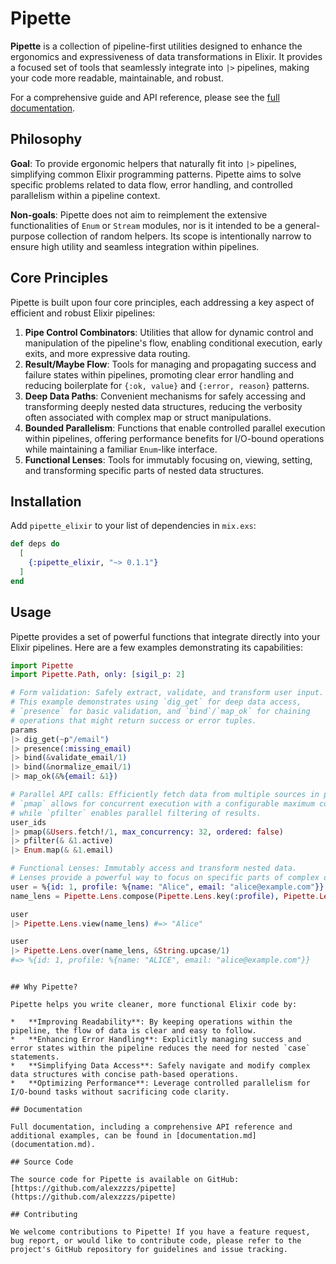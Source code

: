 # Pipette

**Pipette** is a collection of pipeline-first utilities designed to enhance the ergonomics and expressiveness of data transformations in Elixir. It provides a focused set of tools that seamlessly integrate into `|>` pipelines, making your code more readable, maintainable, and robust.

For a comprehensive guide and API reference, please see the [full documentation](documentation.md).

## Philosophy

**Goal**: To provide ergonomic helpers that naturally fit into `|>` pipelines, simplifying common Elixir programming patterns. Pipette aims to solve specific problems related to data flow, error handling, and controlled parallelism within a pipeline context.

**Non-goals**: Pipette does not aim to reimplement the extensive functionalities of `Enum` or `Stream` modules, nor is it intended to be a general-purpose collection of random helpers. Its scope is intentionally narrow to ensure high utility and seamless integration within pipelines.

## Core Principles

Pipette is built upon four core principles, each addressing a key aspect of efficient and robust Elixir pipelines:

1.  **Pipe Control Combinators**: Utilities that allow for dynamic control and manipulation of the pipeline's flow, enabling conditional execution, early exits, and more expressive data routing.
2.  **Result/Maybe Flow**: Tools for managing and propagating success and failure states within pipelines, promoting clear error handling and reducing boilerplate for `{:ok, value}` and `{:error, reason}` patterns.
3.  **Deep Data Paths**: Convenient mechanisms for safely accessing and transforming deeply nested data structures, reducing the verbosity often associated with complex map or struct manipulations.
4.  **Bounded Parallelism**: Functions that enable controlled parallel execution within pipelines, offering performance benefits for I/O-bound operations while maintaining a familiar `Enum`-like interface.
5.  **Functional Lenses**: Tools for immutably focusing on, viewing, setting, and transforming specific parts of nested data structures.

## Installation

Add `pipette_elixir` to your list of dependencies in `mix.exs`:

```elixir
def deps do
  [
    {:pipette_elixir, "~> 0.1.1"}
  ]
end
```

## Usage

Pipette provides a set of powerful functions that integrate directly into your Elixir pipelines. Here are a few examples demonstrating its capabilities:

```elixir
import Pipette
import Pipette.Path, only: [sigil_p: 2]

# Form validation: Safely extract, validate, and transform user input.
# This example demonstrates using `dig_get` for deep data access,
# `presence` for basic validation, and `bind`/`map_ok` for chaining
# operations that might return success or error tuples.
params
|> dig_get(~p"/email")
|> presence(:missing_email)
|> bind(&validate_email/1)
|> bind(&normalize_email/1)
|> map_ok(&%{email: &1})

# Parallel API calls: Efficiently fetch data from multiple sources in parallel.
# `pmap` allows for concurrent execution with a configurable maximum concurrency,
# while `pfilter` enables parallel filtering of results.
user_ids
|> pmap(&Users.fetch!/1, max_concurrency: 32, ordered: false)
|> pfilter(& &1.active)
|> Enum.map(& &1.email)

# Functional Lenses: Immutably access and transform nested data.
# Lenses provide a powerful way to focus on specific parts of complex data structures.
user = %{id: 1, profile: %{name: "Alice", email: "alice@example.com"}}
name_lens = Pipette.Lens.compose(Pipette.Lens.key(:profile), Pipette.Lens.key(:name))

user
|> Pipette.Lens.view(name_lens) #=> "Alice"

user
|> Pipette.Lens.over(name_lens, &String.upcase/1)
#=> %{id: 1, profile: %{name: "ALICE", email: "alice@example.com"}}
```
```

## Why Pipette?

Pipette helps you write cleaner, more functional Elixir code by:

*   **Improving Readability**: By keeping operations within the pipeline, the flow of data is clear and easy to follow.
*   **Enhancing Error Handling**: Explicitly managing success and error states within the pipeline reduces the need for nested `case` statements.
*   **Simplifying Data Access**: Safely navigate and modify complex data structures with concise path-based operations.
*   **Optimizing Performance**: Leverage controlled parallelism for I/O-bound tasks without sacrificing code clarity.

## Documentation

Full documentation, including a comprehensive API reference and additional examples, can be found in [documentation.md](documentation.md).

## Source Code

The source code for Pipette is available on GitHub: [https://github.com/alexzzzs/pipette](https://github.com/alexzzzs/pipette)

## Contributing

We welcome contributions to Pipette! If you have a feature request, bug report, or would like to contribute code, please refer to the project's GitHub repository for guidelines and issue tracking.